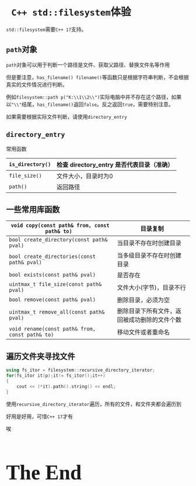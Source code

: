 # ` C++ std::filesystem`体验

`std::filesystem`需要`C++ 17`支持。

## `path`对象

`path`对象可以用于判断一个路径是文件、获取父路径、替换文件名等作用

但是要注意，`has_filename() filename()`等函数只是根据字符串判断，不会根据真实的文件情况进行判断。

例如`filesystem::path p("K:\\1\\2\\")`实际电脑中并不存在这个路径，如果以`"\\"`结尾，`has_filename()`返回`false`。反之返回`true`，需要特别注意。

如果需要根据实际文件判断，请使用`directory_entry`

## `directory_entry`

常用函数

| `is_directory()` | 检查 directory_entry 是否代表目录（准确） |
| ---------------- | ----------------------------------------- |
| `file_size()`    | 文件大小，目录时为0                       |
| `path()`         | 返回路径                                  |

## 一些常用库函数

| `void copy(const path& from, const path& to) `  | 目录复制                                     |
| ----------------------------------------------- | -------------------------------------------- |
| `bool create_directory(const path& pval)`       | 当目录不存在时创建目录                       |
| `bool create_directories(const path& pval)`     | 当多级目录不存在时创建目录                   |
| `bool exists(const path& pval)`                 | 是否存在                                     |
| `uintmax_t file_size(const path& pval)`         | 文件大小(字节)，目录不行                     |
| `bool remove(const path& pval)`                 | 删除目录，必须为空                           |
| `uintmax_t remove_all(const path& pval)`        | 删除目录下所有文件，返回被成功删除的文件个数 |
| `void rename(const path& from, const path& to)` | 移动文件或者重命名                           |

## 遍历文件夹寻找文件

```C++
using fs_itor = filesystem::recursive_directory_iterator;
for(fs_itor it(p);it!= fs_itor();it++)
{
	cout << (*it).path().string() << endl;
}
```
使用`recursive_directory_iterator`遍历，所有的文件，和文件夹都会遍历到

好用是好用，可惜`C++ 17`才有

唉

<h1 title="...深渊吞没了你😭😭😭" style="font-family: 'Kunstler Script','Palace Script MT','Brush Script MT';font-size: 4em;font-weight: bolder;">The End</h1>



